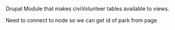 Drupal Module that makes civiVolunteer tables available to views.

Need to connect to node so we can get id of park from page
